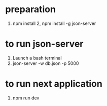 # preparation
1. npm install
2, npm install -g json-server

# to run json-server
1. Launch a bash terminal
2. json-server -w db.json -p 5000

# to run next application
1. npm run dev

